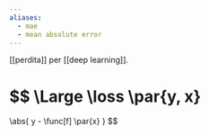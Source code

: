 ```yaml
---
aliases:
  - mae
  - mean absolute error
---
```


[[perdita]] per [[deep learning]].

$$
\Large
\loss
\par{y, x}
= 
\abs{
	y - \func[f] \par{x}
}
$$
